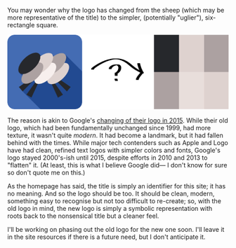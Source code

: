 You may wonder why the logo has changed from the sheep (which may be more representative of the title) to the simpler, (potentially "uglier"), six-rectangle square.

![Logo Shift][1]

The reason is akin to Google's [changing of their logo in 2015][2]. While their old logo, which had been fundamentally unchanged since 1999, had more texture, it wasn't quite *modern*. It had become a landmark, but it had fallen behind with the times. While major tech contenders such as Apple and Logo have had clean, refined text logos with simpler colors and fonts, Google's logo stayed 2000's-ish until 2015, despite efforts in 2010 and 2013 to "flatten" it. (At least, this is what I believe Google did&mdash; I don't know for sure so don't quote me on this.)

As the homepage has said, the title is simply an identifier for this site; it has no meaning. And so the logo should be too. It should be clean, modern, something easy to recognise but not too difficult to re-create; so, with the old logo in mind, the new logo is simply a symbolic representation with roots back to the nonsensical title but a cleaner feel.

I'll be working on phasing out the old logo for the new one soon. I'll leave it in the site resources if there is a future need, but I don't anticipate it.

[1]: /res/img/logo-shift.png
[2]: https://www.theverge.com/2015/9/1/9239769/new-google-logo-announced
